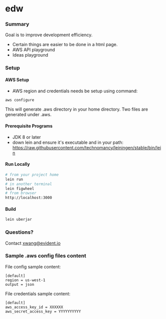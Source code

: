 # edw

### Summary
Goal is to improve development efficiency.
* Certain things are easier to be done in a html page.
* AWS API playground
* Ideas playground

### Setup
#### AWS Setup
* AWS region and credentials needs be setup using command:
``` bash
aws configure
```
This will generate .aws directory in your home directory. Two files
are generated under .aws.
#### Prerequisite Programs
* JDK 8 or later
* down lein and ensure it's executable and in your path:
 https://raw.githubusercontent.com/technomancy/leiningen/stable/bin/lein

#### Run Locally
``` bash
# from your project home
lein run
# in another terminal
lein figwheel
# from browser
http://localhost:3000
```

#### Build
``` bash
lein uberjar
```

### Questions?
Contact xwang@evident.io

### Sample .aws config files content
File config sample content:
```
[default]
region = us-west-1
output = json
```
File credentials sample content:
```
[default]
aws_access_key_id = XXXXXX
aws_secret_access_key = YYYYYYYYYY

```

